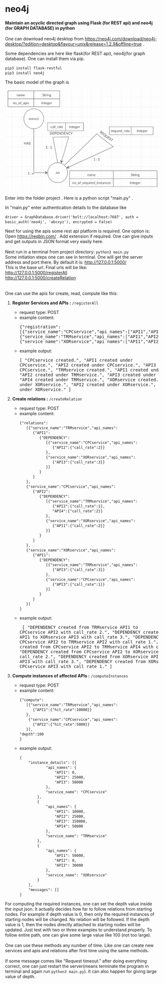 # neo4j
#### Maintain an acyclic directed graph using Flask (for REST api) and neo4j (for GRAPH DATABASE) in python

One can download neo4j desktop from https://neo4j.com/download/neo4j-desktop/?edition=desktop&flavour=unix&release=1.2.9&offline=true .

Some dependencies are here like flask(for REST api), neo4j(for graph database). One can install them via pip.
```
pip3 install flask-restful
pip3 install neo4j
```
The basic model of the graph is 

![data_model](https://github.com/RudrajitDawn/neo4j/blob/master/data_model.png)
\
\
Enter into the folder project . Here is a python script "main.py" .

In "main.py" enter authentication details to the database like 
```
driver = GraphDatabase.driver('bolt://localhost:7687', auth = basic_auth('neo4j', 'abcxyz'), encrypted = False)
```
Next for using the apis some rest api platform is required. One option is:  
Open https://reqbin.com/ . Add extension if required. One can give inputs and get outputs in JSON format very easily here.
\
\
Next run in a terminal from project directory: ```python3 main.py```
\
Some initiation steps one can see in terminal. One will get the server address and port there. By default it is:
http://127.0.0.1:5000/  
This is the base url. Final urls will be like:  
http://127.0.0.1:5000/registerAll  
http://127.0.0.1:5000/createRelation  
\
\
One can use the apis for create, read, compute like this:  

1. __Register Services and APIs :__ ```/registerAll```  
   - request type: POST  
   - example content: <pre>{"registration":
	   [{"service_name":"CPCservice","api_names":["API1","API2","API3"]},
	   {"service_name":"TRMservice","api_names":["API1","API2","API3","API4"]},
	   {"service_name":"XORservice","api_names":["API1","API2","API3"]}]
	   }
      </pre>  
   - example output: <pre>[
                         "CPCservice created.",
                         "API1 created under CPCservice.",
                         "API2 created under CPCservice.",
                         "API3 created under CPCservice.",
                         "TRMservice created.",
                         "API1 created under TRMservice.",
                         "API2 created under TRMservice.",
                         "API3 created under TRMservice.",
                         "API4 created under TRMservice.",
                         "XORservice created.",
                         "API1 created under XORservice.",
                         "API2 created under XORservice.",
                         "API3 created under XORservice."
                     ]</pre>


2. __Create relations :__ ```/createRelation```  
   - request type: POST  
   - example content:
      ```
      {"relations":
         [{"service_name":"TRMservice","api_names":
            {"API1":
               {"DEPENDENCY":
                  [{"service_name":"CPCservice","api_names":
                     {"API2":{"call_rate":2}}
                  },
                  {"service_name":"XORservice","api_names":
                     {"API3":{"call_rate":3}}
                  }]
               }
            }
         },
         {"service_name":"CPCservice","api_names":
            {"API2":
               {"DEPENDENCY":
                  [{"service_name":"TRMservice","api_names":
                     {"API2":{"call_rate":1},
                     "API4":{"call_rate":2}}
                  },
                  {"service_name":"XORservice","api_names":
                     {"API1":{"call_rate":2}}
                  }]
               }
            }
         },
         {"service_name":"XORservice","api_names":
            {"API1":
               {"DEPENDENCY":
                  [{"service_name":"TRMservice","api_names":
                     {"API3":{"call_rate":3}}
                  },
                  {"service_name":"CPCservice","api_names":
                     {"API3":{"call_rate":1}}
                  }]
               }
            }
         }]
      }
      ```
   - example output: <pre>
   [
    "DEPENDENCY created from TRMservice API1 to CPCservice API2 with call_rate 2.",
    "DEPENDENCY created from TRMservice API1 to XORservice API3 with call_rate 3.",
    "DEPENDENCY created from CPCservice API2 to TRMservice API2 with call_rate 1.",
    "DEPENDENCY created from CPCservice API2 to TRMservice API4 with call_rate 2.",
    "DEPENDENCY created from CPCservice API2 to XORservice API1 with call_rate 2.",
    "DEPENDENCY created from XORservice API1 to TRMservice API3 with call_rate 3.",
    "DEPENDENCY created from XORservice API1 to CPCservice API3 with call_rate 1."
   ]
   </pre>

3. __Compute instances of affected APIs :__ ```/computeInstances```  
   - request type: POST  
   - example content:
      ```
      {"compute":
         [{"service_name":"TRMservice","api_names":
            {"API1":{"hit_rate":10000}}
         },
          {"service_name":"CPCservice","api_names":
            {"API2":{"hit_rate":5000}}
         }],
	 "depth":100
      }
      ```
   - example output:
      ```
      {
          "instance_details": [{
                  "api_names": {
                      "API1": 0,
                      "API2": 25000,
                      "API3": 50000
                  },
                  "service_name": "CPCservice"
              },
              {
                  "api_names": {
                      "API1": 10000,
                      "API2": 25000,
                      "API3": 150000,
                      "API4": 50000
                  },
                  "service_name": "TRMservice"
              },
              {
                  "api_names": {
                      "API1": 50000,
                      "API2": 0,
                      "API3": 30000
                  },
                  "service_name": "XORservice"
              }
          ],
          "messages": []
      }
      ```
For computing the required instances, one can set the depth value inside the input json. It actually decides how far to follow relations from starting nodes. For example if depth value is 0, then only the required instances of starting nodes will be changed. No relation will be followed. If the depth value is 1, then the nodes directly attached to starting nodes will be updated. Just test with two or three examples to understand properly. To follow entire path, one can give some large value like 100 (not too large).  
\
One can use these methods any number of time. Like one can create new services and apis and relations after first time using the same methods.  
\
If some message comes like "Request timeout." after doing everything correct, one can just restart the server(means terminate the program in terminal and again run ```python3 main.py```). It can also happen for giving large value of depth.  
